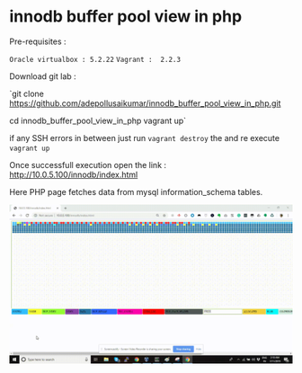 # innodb buffer pool view in php

Pre-requisites :

`Oracle virtualbox : 5.2.22`
`Vagrant :  2.2.3`

Download git lab :

`git clone https://github.com/adepollusaikumar/innodb_buffer_pool_view_in_php.git

cd innodb_buffer_pool_view_in_php
vagrant up`

if any SSH errors in between just run `vagrant destroy` the and re execute `vagrant up`  

Once successfull execution open the link : http://10.0.5.100/innodb/index.html

Here PHP page fetches data from mysql information_schema tables.

![](Dashboard.gif)
